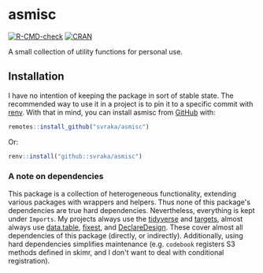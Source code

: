 # asmisc

<!-- badges: start -->
[![R-CMD-check](https://github.com/svraka/asmisc/actions/workflows/R-CMD-check.yaml/badge.svg)](https://github.com/svraka/asmisc/actions/workflows/R-CMD-check.yaml)
[![CRAN](https://www.r-pkg.org/badges/version/asmisc)](https://cran.r-project.org/package=asmisc)
<!-- badges: end -->

A small collection of utility functions for personal use.

## Installation

I have no intention of keeping the package in sort of stable state. The recommended way to use it in a project is to pin it to a specific commit with [renv](https://rstudio.github.io/renv). With that in mind, you can install asmisc from [GitHub](https://github.com/svraka/asmisc) with:

``` r
remotes::install_github("svraka/asmisc")
```

Or:

``` r
renv::install("github::svraka/asmisc")
```

### A note on dependencies

This package is a collection of heterogeneous functionality, extending various packages with wrappers and helpers. Thus none of this package's dependencies are true hard dependencies. Nevertheless, everything is kept under `Imports`. My projects always use the
[tidyverse](https://www.tidyverse.org) and
[targets](https://docs.ropensci.org/targets/),
almost always use
[data.table](https://r-datatable.com),
[fixest](https://lrberge.github.io/fixest/), and
[DeclareDesign](https://declaredesign.org/r/declaredesign/).
These cover almost all dependencies of this package (directly, or indirectly). Additionally, using hard dependencies simplifies maintenance (e.g. `codebook` registers S3 methods defined in skimr, and I don't want to deal with conditional registration).
